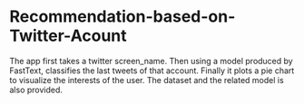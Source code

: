 # Recommendation-based-on-Twitter-Acount
The app first takes a twitter screen_name. Then using a model produced by FastText, classifies the last tweets of that account. Finally it plots a pie chart to visualize the interests of the user. The dataset and the related model is also provided.
